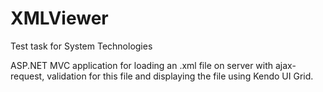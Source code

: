 # XMLViewer
Test task for System Technologies

ASP.NET MVC application for loading an .xml file on server with ajax-request, validation for this file and displaying the file using Kendo UI Grid.
